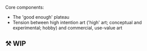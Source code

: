 
Core components:

* The 'good enough' plateau
* Tension between high intention art ('high' art; conceptual and experimental; hobby) and commercial, use-value art

## ⚒️ WIP
